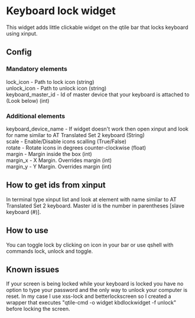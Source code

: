 # Keyboard lock widget
This widget adds little clickable widget on the qtile bar that locks keyboard using xinput.

## Config

### Mandatory elements
lock\_icon - Path to lock icon (string)\
unlock\_icon - Path to unlock icon (string)\
keyboard\_master\_id - Id of master device that your keyboard is attached to (Look below) (int)

### Additional elements
keyboard\_device\_name - If widget doesn't work then open xinput and look for name similar to AT Translated Set 2 keyboard (String)\
scale - Enable/Disable icons scalling (True/False)\
rotate - Rotate icons in degrees counter-clockwise (float)\
margin - Margin inside the box (int)\
margin\_x - X Margin. Overrides margin (int)\
margin\_y - Y Margin. Overrides margin (int)

## How to get ids from xinput
In terminal type xinput list and look at element with name similar to AT Translated Set 2 keyboard. Master id is the number in parentheses [slave keyboard (#)].

## How to use
You can toggle lock by clicking on icon in your bar or use qshell with commands lock, unlock and toggle.

## Known issues
If your screen is being locked while your keyboard is locked you have no option to type your password and the only way to unlock your computer is reset. In my case I use xss-lock and betterlockscreen so I created a wrapper that executes "qtile-cmd -o widget kbdlockwidget -f unlock" before locking the screen.

